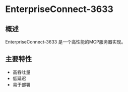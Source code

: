 # EnterpriseConnect-3633

## 概述

EnterpriseConnect-3633 是一个高性能的MCP服务器实现。

## 主要特性

- 高吞吐量
- 低延迟
- 易于部署
